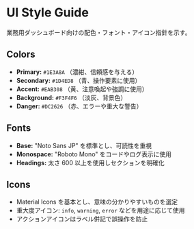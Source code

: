 # UI Style Guide

業務用ダッシュボード向けの配色・フォント・アイコン指針を示す。

## Colors
- **Primary:** `#1E3A8A` （濃紺、信頼感を与える）
- **Secondary:** `#1D4ED8` （青、操作要素に使用）
- **Accent:** `#EAB308` （黄、注意喚起や強調に使用）
- **Background:** `#F3F4F6` （淡灰、背景色）
- **Danger:** `#DC2626` （赤、エラーや重大な警告）

## Fonts
- **Base:** "Noto Sans JP" を標準とし、可読性を重視
- **Monospace:** "Roboto Mono" をコードやログ表示に使用
- **Headings:** 太さ 600 以上を使用しセクションを明確化

## Icons
- Material Icons を基本とし、意味の分かりやすいものを選定
- 重大度アイコン: `info`, `warning`, `error` などを用途に応じて使用
- アクションアイコンはラベル併記で誤操作を防止
